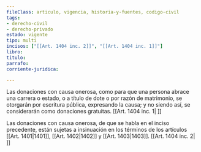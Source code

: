 ```yaml
---
fileClass: articulo, vigencia, historia-y-fuentes, codigo-civil
tags:
- derecho-civil
- derecho-privado
estado: vigente
tipo: multi
incisos: ["[[Art. 1404 inc. 2]]", "[[Art. 1404 inc. 1]]"]
libro:
titulo:
parrafo:
corriente-juridica:

---
```

Las donaciones con causa onerosa, como para que una persona abrace una carrera o estado, o a título de dote o por razón de matrimonio, se otorgarán por escritura pública, expresando la causa; y no siendo así, se considerarán como donaciones gratuitas. [[Art. 1404 inc. 1| ]]

Las donaciones con causa onerosa, de que se habla en el inciso precedente, están sujetas a insinuación en los términos de los artículos [[Art. 1401|1401]], [[Art. 1402|1402]] y [[Art. 1403|1403]]. [[Art. 1404 inc. 2| ]]